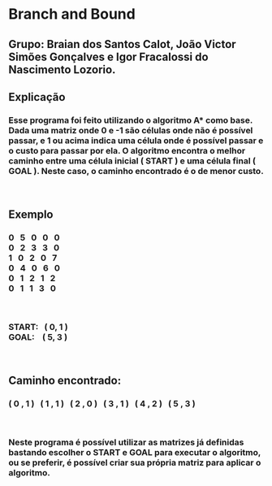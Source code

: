 
# <b>Branch and Bound</b>

## <b>Grupo:</b> Braian dos Santos Calot, João Victor Simões Gonçalves e Igor Fracalossi do Nascimento Lozorio.</br> 

## <b>Explicação</b>
<h3> 
    Esse programa foi feito utilizando o algoritmo <b>A*</b> como base. Dada uma matriz onde <b>0</b> e <b>-1</b> são células onde <b>não</b> é possível passar, e <b>1</b> ou <b>acima</b> indica uma célula onde é possível passar e o custo para passar por ela. O algoritmo encontra o melhor caminho entre uma célula inicial <b>( START )</b> e uma célula final <b>( GOAL )</b>. Neste caso, o caminho encontrado é o de <b>menor custo</b>.
</h3></br>

## <b>Exemplo</b>
<h3>
    0 &nbsp 5 &nbsp 0 &nbsp 0 &nbsp 0 </br> 
    0 &nbsp 2 &nbsp 3 &nbsp 3 &nbsp 0 </br>
    1 &nbsp 0 &nbsp 2 &nbsp 0 &nbsp 7 </br>
    0 &nbsp 4 &nbsp 0 &nbsp 6 &nbsp 0 </br>
    0 &nbsp 1 &nbsp 2 &nbsp 1 &nbsp 2 </br>
    0 &nbsp 1 &nbsp 1 &nbsp 3 &nbsp 0 </br>
</h3></br>

<h3>
    <b> START:</b> &nbsp ( 0, 1 ) </br>
    <b> GOAL: </b> &nbsp&nbsp ( 5, 3 )
</h3>

</br>

## <b>Caminho encontrado:</b></br>
<h3>
    ( 0 , 1 ) &nbsp ( 1 , 1 ) &nbsp ( 2 , 0 ) &nbsp ( 3 , 1 ) &nbsp ( 4 , 2 ) &nbsp ( 5 , 3 )
</h3></br>

<h3> 
    Neste programa é possível utilizar as matrizes já definidas bastando escolher o <b>START</b> e <b>GOAL</b> para executar o algoritmo, ou se preferir, é possível criar sua própria matriz para aplicar o algoritmo. 
</h3>

